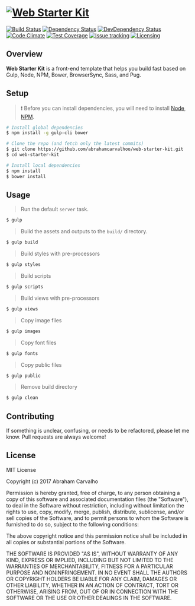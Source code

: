 # [![Web Starter Kit](https://raw.githubusercontent.com/abrahamcarvalhoo/web-starter-kit/master/source/assets/images/social.png "Web Starter Kit")][github-url]

[![Build Status][build-badge]][build-url]
[![Dependency Status][dependency-badge]][dependency-url]
[![DevDependency Status][dev-dep-badge]][dev-dep-url]
[![Code Climate][codeclimate-badge]][codeclimate-url]
[![Test Coverage][testcoverage-badge]][testcoverage-url]
[![Issue tracking][issues-badge]][issues-url]
[![Licensing][license-badge]][license-url]

[github-url]: https://github.com/abrahamcarvalhoo/web-starter-kit

[build-badge]: https://img.shields.io/circleci/project/github/abrahamcarvalhoo/web-starter-kit.svg?style=flat-square
[build-url]: https://circleci.com/gh/abrahamcarvalhoo/web-starter-kit

[dependency-badge]: https://img.shields.io/david/abrahamcarvalhoo/web-starter-kit.svg?style=flat-square
[dependency-url]: https://david-dm.org/abrahamcarvalhoo/web-starter-kit

[dev-dep-badge]: https://img.shields.io/david/dev/abrahamcarvalhoo/web-starter-kit.svg?style=flat-square
[dev-dep-url]: https://david-dm.org/abrahamcarvalhoo/web-starter-kit?type=dev

[license-badge]: https://img.shields.io/github/license/abrahamcarvalhoo/web-starter-kit.svg?style=flat-square
[license-url]: https://github.com/abrahamcarvalhoo/web-starter-kit/blob/master/LICENSE

[codeclimate-badge]: https://img.shields.io/codeclimate/github/abrahamcarvalhoo/web-starter-kit.svg?style=flat-square
[codeclimate-url]: https://codeclimate.com/github/abrahamcarvalhoo/web-starter-kit

[testcoverage-badge]: https://img.shields.io/codeclimate/coverage/github/abrahamcarvalhoo/web-starter-kit.svg?style=flat-square
[testcoverage-url]: https://codeclimate.com/github/abrahamcarvalhoo/web-starter-kit/coverage

[issues-badge]: https://img.shields.io/github/issues/abrahamcarvalhoo/web-starter-kit.svg?style=flat-square
[issues-url]: https://github.com/abrahamcarvalhoo/web-starter-kit/issues

## Overview

**Web Starter Kit** is a front-end template that helps you build fast based on Gulp, Node, NPM, Bower, BrowserSync, Sass, and Pug.

## Setup

>:exclamation: Before you can install dependencies, you will need to install [Node](https://nodejs.org/), [NPM](https://www.npmjs.com/).

```bash
# Install global dependencies
$ npm install -g gulp-cli bower

# Clone the repo (and fetch only the latest commits)
$ git clone https://github.com/abrahamcarvalhoo/web-starter-kit.git
$ cd web-starter-kit

# Install local dependencies
$ npm install
$ bower install
```

## Usage

> Run the default `server` task.

```bash
$ gulp
```

> Build the assets and outputs to the `build/` directory.

```bash
$ gulp build
```

> Build styles with pre-processors

```bash
$ gulp styles
```

> Build scripts

```bash
$ gulp scripts
```

> Build views with pre-processors

```bash
$ gulp views
```

> Copy image files

```bash
$ gulp images
```

> Copy font files

```bash
$ gulp fonts
```

> Copy public files

```bash
$ gulp public
```

> Remove build directory

```bash
$ gulp clean
```

## Contributing

If something is unclear, confusing, or needs to be refactored, please let me know. Pull requests are always welcome!

## License

MIT License

Copyright (c) 2017 Abraham Carvalho

Permission is hereby granted, free of charge, to any person obtaining a copy
of this software and associated documentation files (the "Software"), to deal
in the Software without restriction, including without limitation the rights
to use, copy, modify, merge, publish, distribute, sublicense, and/or sell
copies of the Software, and to permit persons to whom the Software is
furnished to do so, subject to the following conditions:

The above copyright notice and this permission notice shall be included in all
copies or substantial portions of the Software.

THE SOFTWARE IS PROVIDED "AS IS", WITHOUT WARRANTY OF ANY KIND, EXPRESS OR
IMPLIED, INCLUDING BUT NOT LIMITED TO THE WARRANTIES OF MERCHANTABILITY,
FITNESS FOR A PARTICULAR PURPOSE AND NONINFRINGEMENT. IN NO EVENT SHALL THE
AUTHORS OR COPYRIGHT HOLDERS BE LIABLE FOR ANY CLAIM, DAMAGES OR OTHER
LIABILITY, WHETHER IN AN ACTION OF CONTRACT, TORT OR OTHERWISE, ARISING FROM,
OUT OF OR IN CONNECTION WITH THE SOFTWARE OR THE USE OR OTHER DEALINGS IN THE
SOFTWARE.
